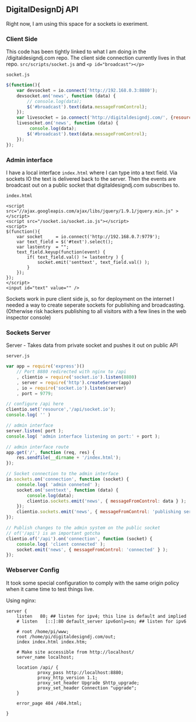 ## DigitalDesignDj API

Right now, I am using this space for a sockets io exeriment.

### Client Side

This code has been tightly linked to what I am doing in the /digitaldesigndj.com repo. The client side connection currently lives in that repo. `src/scripts/socket.js` and `<p id="broadcast"></p>`

`socket.js`

```js
$(function(){
	var devsocket = io.connect('http://192.168.0.3:8880');
	devsocket.on('news', function (data) {
		// console.log(data);
		$('#broadcast').text(data.messageFromControl);
	});
	var livesocket = io.connect('http://digitaldesigndj.com/', {resource:'api/socket.io'});
	livesocket.on('news', function (data) {
		 console.log(data);
		$('#broadcast').text(data.messageFromControl);
	});
});
```

### Admin interface

I have a local interface `index.html` where I can type into a text field. Via sockets IO the text is delivered back to the server. Then the events are broadcast out on a public socket that digitaldesigndj.com subscribes to.

`index.html`

	<script src="//ajax.googleapis.com/ajax/libs/jquery/1.9.1/jquery.min.js" ></script>
	<script src="/socket.io/socket.io.js"></script>
	<script>
	$(function(){
		var socket     = io.connect('http://192.168.0.7:9779');
		var text_field = $('#text').select();
		var lastentry  = "";
		text_field.keyup(function(event) {
			if( text_field.val() != lastentry ) {
				socket.emit('senttext', text_field.val() );
			}
		});
	});
	</script>
	<input id="text" value="" />

Sockets work in pure client side js, so for deployment on the internet I needed a way to create seperate sockets for publishing and broadcasting. (Otherwise risk hackers publishing to all visitors with a few lines in the web inspector console)

### Sockets Server

Server - Takes data from private socket and pushes it out on public API

`server.js`

```js
var app = require('express')()
	// Port 8880 redirected with nginx to /api
	, clientio = require('socket.io').listen(8880)
	, server = require('http').createServer(app)
	, io = require('socket.io').listen(server)
	, port = 9779;

// configure /api here
clientio.set('resource','/api/socket.io');
console.log( '' )

// admin interface
server.listen( port );
console.log( 'admin interface listening on port:' + port );

// admin interface route
app.get('/', function (req, res) {
	res.sendfile(__dirname + '/index.html');
});

// Socket connection to the admin interface
io.sockets.on('connection', function (socket) {
	console.log( 'admin conneted' );
	socket.on('senttext', function (data) {
		console.log(data);
		clientio.sockets.emit('news', { messageFromControl: data } );
	});
	clientio.sockets.emit('news', { messageFromControl: 'publishing server connected' } );
});

// Publish changes to the admin system on the public socket
// of('/api') is an important gotcha
clientio.of('/api').on('connection', function (socket) {
	console.log( 'client connected' );
	socket.emit('news', { messageFromControl: 'connected' } );
});
```

### Webserver Config

It took some special configuration to comply with the same origin policy when it came time to test things live.

Using nginx:

	server {
		listen   80; ## listen for ipv4; this line is default and implied
		# listen   [::]:80 default_server ipv6only=on; ## listen for ipv6

		# root /home/pi/www;
		root /home/pi/digitaldesigndj.com/out;
		index index.html index.htm;

		# Make site accessible from http://localhost/
		server_name localhost;

		location /api/ {
				proxy_pass http://localhost:8880;
				proxy_http_version 1.1;
				proxy_set_header Upgrade $http_upgrade;
				proxy_set_header Connection "upgrade";
		}

		error_page 404 /404.html;

	}
